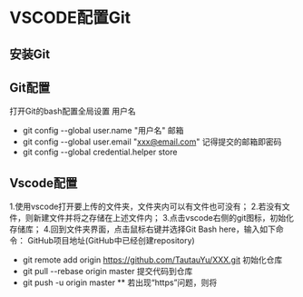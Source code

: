 # VSCODE配置Git
## 安装Git
## Git配置
打开Git的bash配置全局设置
用户名
* git config --global user.name "用户名"
邮箱
* git config --global user.email "xxx@email.com"
记得提交的邮箱即密码
* git config --global credential.helper store

## Vscode配置
1.使用vscode打开要上传的文件夹，文件夹内可以有文件也可没有；
2.若没有文件，则新建文件并将之存储在上述文件内；
3.点击vscode右侧的git图标，初始化存储库；
4.回到文件夹界面，点击鼠标右键并选择Git Bash here，输入如下命令：
GitHub项目地址(GitHub中已经创建repository)
* git remote add origin https://github.com/TautauYu/XXX.git
初始化仓库
* git pull --rebase origin master
提交代码到仓库
* git push -u origin master
** 若出现“https”问题，则将